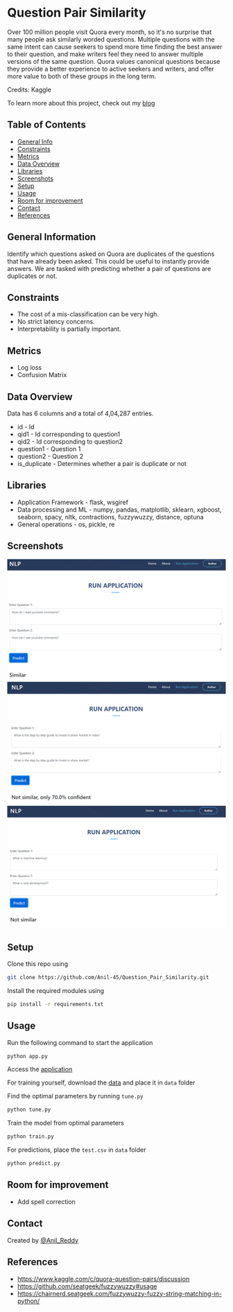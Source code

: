 # Question Pair Similarity


Over 100 million people visit Quora every month, so it's no surprise that many people ask similarly worded questions. Multiple questions with the same intent can cause seekers to spend more time finding the best answer to their question, and make writers feel they need to answer multiple versions of the same question. Quora values canonical questions because they provide a better experience to active seekers and writers, and offer more value to both of these groups in the long term.

Credits: Kaggle

To learn more about this project, check out my [blog](https://anil-45.github.io/blogs/question_pair_similarity/)

## Table of Contents
* [General Info](#general-information)
* [Constraints](#constraints)
* [Metrics](#metrics)
* [Data Overview](#data-overview)
* [Libraries](#libraries)
* [Screenshots](#screenshots)
* [Setup](#setup)
* [Usage](#usage)
* [Room for improvement](#room-for-improvement)
* [Contact](#contact)
* [References](#references)

## General Information
Identify which questions asked on Quora are duplicates of the questions that have already been asked. This could be useful to instantly provide answers. We are tasked with predicting whether a pair of questions are duplicates or not.

## Constraints
- The cost of a mis-classification can be very high.
- No strict latency concerns.
- Interpretability is partially important.

## Metrics
- Log loss 
- Confusion Matrix

## Data Overview
Data has 6 columns and a total of 4,04,287 entries.
- id - Id
- qid1 - Id corresponding to question1
- qid2 - Id corresponding to question2
- question1 - Question 1
- question2 - Question 2
- is_duplicate - Determines whether a pair is duplicate or not

##  Libraries
- Application Framework - flask, wsgiref
- Data processing and ML - numpy, pandas, matplotlib, sklearn, xgboost, seaborn, spacy, nltk, contractions, fuzzywuzzy, distance, optuna
- General operations - os, pickle, re


## Screenshots
![screenshot1](./figures/1.png)
![screenshot1](./figures/2.png)
![screenshot1](./figures/3.png)


## Setup
Clone this repo using
```sh
git clone https://github.com/Anil-45/Question_Pair_Similarity.git
```

Install the required modules using
```sh
pip install -r requirements.txt
```

## Usage

Run the following command to start the application
```bash
python app.py
```

Access the [application](http://127.0.0.1:5000/)

For training yourself, download the [data](https://www.kaggle.com/c/quora-question-pairs) and place it in `data` folder

Find the optimal parameters by running `tune.py`
```bash
python tune.py
```
Train the model from optimal parameters
```bash
python train.py
```
For predictions, place the `test.csv` in `data` folder
```bash
python predict.py
``` 

## Room for improvement
- Add spell correction

## Contact
Created by [@Anil_Reddy](https://github.com/Anil-45/) 

## References
- https://www.kaggle.com/c/quora-question-pairs/discussion
- https://github.com/seatgeek/fuzzywuzzy#usage
- https://chairnerd.seatgeek.com/fuzzywuzzy-fuzzy-string-matching-in-python/
